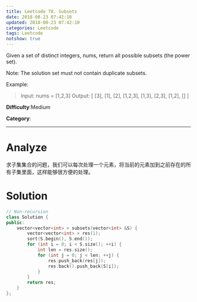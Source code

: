```yaml
---
title: Leetcode 78. Subsets
date: 2018-08-23 07:42:10
updated: 2018-08-23 07:42:10
categories: Leetcode
tags: Leetcode
notshow: true
---
```

Given a set of distinct integers, nums, return all possible subsets (the power set).

Note: The solution set must not contain duplicate subsets.

Example:

> Input: nums = [1,2,3]
> Output:
> [
>  [3],
>  [1],
>  [2],
>  [1,2,3],
>  [1,3],
>  [2,3],
>  [1,2],
>  []
> ]


**Difficulty**:Medium

**Category**:  
<!--more-->
*****

# Analyze
求子集集合的问题，我们可以每次处理一个元素，将当前的元素加到之前存在的所有子集里面，这样能够很方便的处理。

# Solution

```c++
// Non-recursion
class Solution {
public:
    vector<vector<int> > subsets(vector<int> &S) {
        vector<vector<int> > res(1);
        sort(S.begin(), S.end());
        for (int i = 0; i < S.size(); ++i) {
            int len = res.size();
            for (int j = 0; j < len; ++j) {
                res.push_back(res[j]);
                res.back().push_back(S[i]);
            }
        }
        return res;
    }
};
```